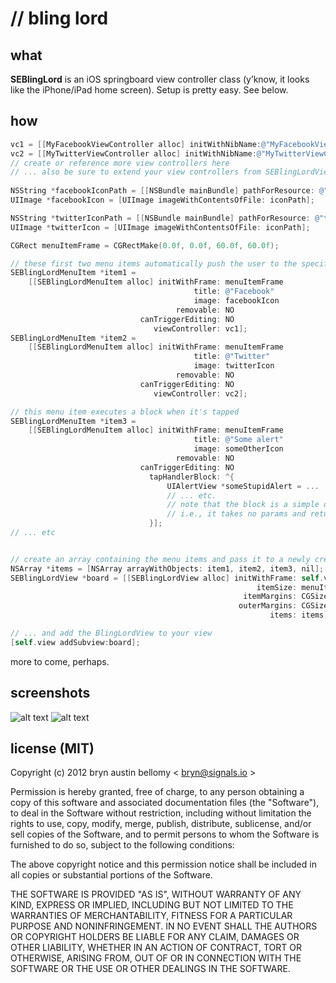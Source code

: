 # // bling lord


## what

**SEBlingLord** is an iOS springboard view controller class (y’know, it looks like the iPhone/iPad home screen).  Setup is pretty easy.  See below.




## how

```objective-c
vc1 = [[MyFacebookViewController alloc] initWithNibName:@"MyFacebookViewController" bundle:nil];
vc2 = [[MyTwitterViewController alloc] initWithNibName:@"MyTwitterViewController" bundle:nil];
// create or reference more view controllers here
// ... also be sure to extend your view controllers from SEBlingLordViewController
    
NSString *facebookIconPath = [[NSBundle mainBundle] pathForResource: @"facebook" ofType: @"png"]; // @@TODO: refactor to framework style
UIImage *facebookIcon = [UIImage imageWithContentsOfFile: iconPath];

NSString *twitterIconPath = [[NSBundle mainBundle] pathForResource: @"twitter" ofType: @"png"]; // @@TODO: refactor to framework style
UIImage *twitterIcon = [UIImage imageWithContentsOfFile: iconPath];

CGRect menuItemFrame = CGRectMake(0.0f, 0.0f, 60.0f, 60.0f);

// these first two menu items automatically push the user to the specified view controller when they're tapped
SEBlingLordMenuItem *item1 =
    [[SEBlingLordMenuItem alloc] initWithFrame: menuItemFrame
                                         title: @"Facebook"
                                         image: facebookIcon
                                     removable: NO
                             canTriggerEditing: NO
                                viewController: vc1];
SEBlingLordMenuItem *item2 =
    [[SEBlingLordMenuItem alloc] initWithFrame: menuItemFrame
                                         title: @"Twitter"
                                         image: twitterIcon
                                     removable: NO
                             canTriggerEditing: NO
                                viewController: vc2];

// this menu item executes a block when it's tapped
SEBlingLordMenuItem *item3 =
    [[SEBlingLordMenuItem alloc] initWithFrame: menuItemFrame
                                         title: @"Some alert"
                                         image: someOtherIcon
                                     removable: NO
                             canTriggerEditing: NO
                               tapHandlerBlock: ^{
                                   UIAlertView *someStupidAlert = ...
                                   // ... etc.
                                   // note that the block is a simple dispatch_block_t,
                                   // i.e., it takes no params and returns void.
                               }];
// ... etc


// create an array containing the menu items and pass it to a newly created SEBlingLordView 
NSArray *items = [NSArray arrayWithObjects: item1, item2, item3, nil];
SEBlingLordView *board = [[SEBlingLordView alloc] initWithFrame: self.view.frame
                                                       itemSize: menuItemFrame.size
                                                    itemMargins: CGSizeMake(15.0f, 15.0f)
                                                   outerMargins: CGSizeMake(10.0f, 10.0f)
                                                          items: items];

// ... and add the BlingLordView to your view
[self.view addSubview:board];

```

more to come, perhaps.




## screenshots

![alt text](http://dl.dropbox.com/u/1124427/SESpringBoard.png "SEBlingLord Paged")
![alt text](http://dl.dropbox.com/u/1124427/sepringboard_wiggle.png "SEBlingLord Wiggling")




## license (MIT)

Copyright (c) 2012 bryn austin bellomy < <bryn@signals.io> >

Permission is hereby granted, free of charge, to any person obtaining
a copy of this software and associated documentation files (the
"Software"), to deal in the Software without restriction, including
without limitation the rights to use, copy, modify, merge, publish,
distribute, sublicense, and/or sell copies of the Software, and to
permit persons to whom the Software is furnished to do so, subject to
the following conditions:

The above copyright notice and this permission notice shall be
included in all copies or substantial portions of the Software.

THE SOFTWARE IS PROVIDED "AS IS", WITHOUT WARRANTY OF ANY KIND,
EXPRESS OR IMPLIED, INCLUDING BUT NOT LIMITED TO THE WARRANTIES OF
MERCHANTABILITY, FITNESS FOR A PARTICULAR PURPOSE AND
NONINFRINGEMENT. IN NO EVENT SHALL THE AUTHORS OR COPYRIGHT HOLDERS BE
LIABLE FOR ANY CLAIM, DAMAGES OR OTHER LIABILITY, WHETHER IN AN ACTION
OF CONTRACT, TORT OR OTHERWISE, ARISING FROM, OUT OF OR IN CONNECTION
WITH THE SOFTWARE OR THE USE OR OTHER DEALINGS IN THE SOFTWARE.
